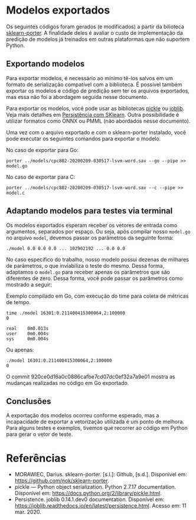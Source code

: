 # Modelos exportados

Os seguintes códigos foram gerados (e modificados) a partir da bilioteca [sklearn-porter](https://github.com/nok/sklearn-porter). A finalidade deles é avaliar o custo de implementação da predição de modelos já treinados em outras plataformas que não suportem Python.

## Exportando modelos

Para exportar modelos, é necessário ao mínimo tê-los salvos em um formato de serialização compatível com a biblioteca. É possível também exportar os modelos e código de predição sem ter os arquivos exportados, mas essa não foi a abordagem seguida nesse documento.

Para exportar os modelos, você pode usar as bibliotecas [pickle](https://docs.python.org/2/library/pickle.html) ou [joblib](https://joblib.readthedocs.io/en/latest/persistence.html). Veja mais detalhes em [Persistência com SKlearn](https://scikit-learn.org/stable/modules/model_persistence.html). Outra possibilidade é utilizar formatos como ONNX ou PMML (não abordados nesse documento).

Uma vez com o arquivo exportado e com o sklearn-porter instalado, você pode executar os seguintes comandos para exportar o modelo.

No caso de exportar para Go:
```
porter ../models/cpc802-20200209-030517-lsvm-word.sav --go --pipe >> model.go
```

No caso de exportar para C:
```
porter ../models/cpc802-20200209-030517-lsvm-word.sav --c --pipe >> model.c
```

## Adaptando modelos para testes via terminal

Os modelos exportados esperam receber os vetores de entrada como argumentos, separados por espaço. Ou seja, após compilar nosso `model.go` no arquivo `model`, devemos passar os parâmetros da seguinte forma:

```
./model 0.0 0.0 0.0 ... 102902192 ... 0.0 0.0
```

No caso específico do trabalho, nosso modelo possui dezenas de milhares de parâmetros, o que inviabiliza o teste do mesmo. Dessa forma, adaptamos o `model.go` para receber apenas os parâmetros que são diferentes de zero. Dessa forma, você pode passar os parâmetros como mostrado a seguir:

Exemplo compilado em Go, com execução do time para coleta de métricas de tempo.
```
time ./model 16301:0.211400415300064,2:100000
0

real    0m0.013s
user    0m0.004s
sys     0m0.004s
```

Ou apenas:
```
./model 16301:0.211400415300064,2:100000
0
```

O commit 920ce0d16a0c0886cafbe7cd07dc0ef32a7a9e01 mostra as mudanças realizadas no código em Go exportado.

## Conclusões

A exportação dos modelos ocorreu conforme esperado, mas a incapacidade de exportar a vetorização utilizada é um ponto de melhora. Para alguns testes e exemplos, tivemos que recorrer ao código em Python para gerar o vetor de teste.

# Referências

- MORAWIEC, Darius. sklearn-porter. [s.l.]: Github, [s.d.]. Disponível em: <https://github.com/nok/sklearn-porter>.
- pickle — Python object serialization. Python 2.7.17 documentation. Disponível em: <https://docs.python.org/2/library/pickle.html>.
- Persistence. joblib 0.14.1.dev0 documentation. Disponível em: <https://joblib.readthedocs.io/en/latest/persistence.html>. Acesso em: 11 mar. 2020.